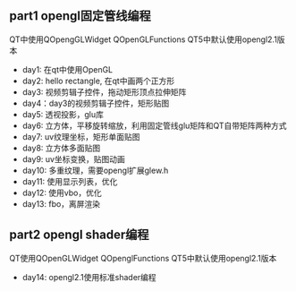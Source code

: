 ## part1 opengl固定管线编程
QT中使用QOpengGLWidget QOpenGLFunctions QT5中默认使用opengl2.1版本

- day1: 在qt中使用OpenGL
- day2: hello rectangle, 在qt中画两个正方形
- day3: 视频剪辑子控件，拖动矩形顶点拉伸矩阵
- day4：day3的视频剪辑子控件，矩形贴图
- day5: 透视投影，glu库
- day6: 立方体，平移旋转缩放，利用固定管线glu矩阵和QT自带矩阵两种方式
- day7: uv纹理坐标，矩形单面贴图
- day8: 立方体多面贴图
- day9: uv坐标变换，贴图动画
- day10: 多重纹理，需要opengl扩展glew.h
- day11: 使用显示列表，优化
- day12: 使用vbo，优化
- day13: fbo，离屏渲染

## part2 opengl shader编程
QT使用QOpenGLWidget QOpenglFunctions QT5中默认使用opengl2.1版本
- day14: opengl2.1使用标准shader编程
